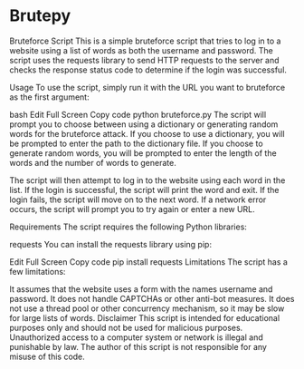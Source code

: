 # Brutepy
Bruteforce Script
This is a simple bruteforce script that tries to log in to a website using a list of words as both the username and password. The script uses the requests library to send HTTP requests to the server and checks the response status code to determine if the login was successful.

Usage
To use the script, simply run it with the URL you want to bruteforce as the first argument:

bash
Edit
Full Screen
Copy code
python bruteforce.py <URL>
The script will prompt you to choose between using a dictionary or generating random words for the bruteforce attack. If you choose to use a dictionary, you will be prompted to enter the path to the dictionary file. If you choose to generate random words, you will be prompted to enter the length of the words and the number of words to generate.

The script will then attempt to log in to the website using each word in the list. If the login is successful, the script will print the word and exit. If the login fails, the script will move on to the next word. If a network error occurs, the script will prompt you to try again or enter a new URL.

Requirements
The script requires the following Python libraries:

requests
You can install the requests library using pip:

Edit
Full Screen
Copy code
pip install requests
Limitations
The script has a few limitations:

It assumes that the website uses a form with the names username and password.
It does not handle CAPTCHAs or other anti-bot measures.
It does not use a thread pool or other concurrency mechanism, so it may be slow for large lists of words.
Disclaimer
This script is intended for educational purposes only and should not be used for malicious purposes. Unauthorized access to a computer system or network is illegal and punishable by law. The author of this script is not responsible for any misuse of this code.
